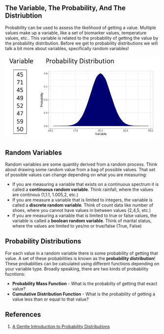 ## The Variable, The Probability, And The Distriubtion

Probability can be used to assess the likelihood of getting a value. Multiple values make up a variable, like a set of biomarker values, temperature values, etc.. This variable is related to the probability of getting the value by the probability distribution. Before we get to probability distributions we will talk a bit more about variables, specifically random variables!

![](images/variable_prob_distribution.png)

## Random Variables

Random variables are some quantity derived from a random process. Think about drawing some random value from a bag of possible values. That set of possible values can change depending on what you are measuring:

- If you are measuring a variable that exists on a continuous spectrum it is called a **continuous random variable**. Think rainfall, where the values are continous (1,1.1, 1.005,2, etc.)
- If you are measure a variable that is limited to integers, the variable is called a **discrete random variable**. Think of count data like number of shoes, where you cannot have values in between values (2,4,5, etc.)
- If you are measuring a variable that is limited to true or false values, the variable is called a **boolean random variable**. Think of marital status, where the values are limited to yes/no or true/false (True, False)

## Probability Distributions

For each value in a random variable there is some probability of getting that value. A set of these probabilities is known as the **probability distribution**! These probablities can be calculated using different functions depending on your variable type. Broadly speaking, there are two kinds of probability fucntions:

- **Probability Mass Function** - What is the probabilty of getting that exact value?
- **Cumulative Distribution Function** - What is the probability of getting a value less than or equal to that value?


## References

1. [A Gentle Introduction to Probability Distributions](https://machinelearningmastery.com/what-are-probability-distributions/)
